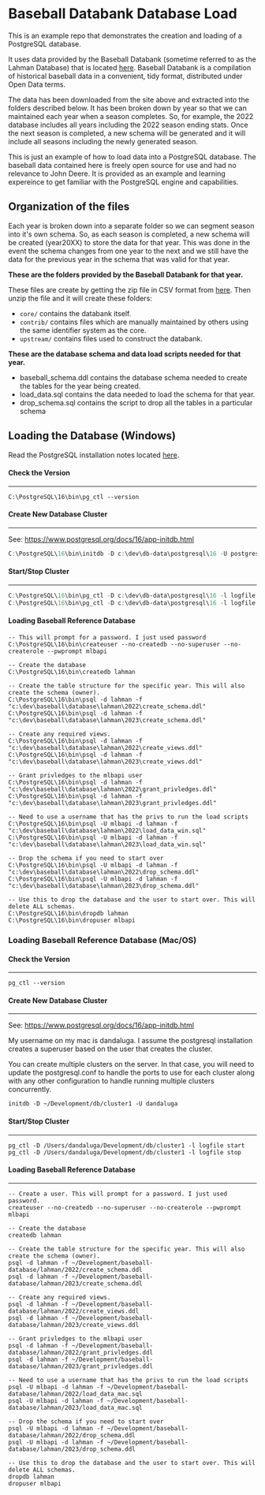 

# Baseball Databank Database Load

This is an example repo that demonstrates the creation and loading of a PostgreSQL database. 

It uses data provided by the Baseball Databank (sometime referred to as the Lahman Database) that is located [here](http://www.seanlahman.com/). Baseball Databank is a compilation of historical baseball data in a convenient, tidy format, distributed under Open Data terms.

The data has been downloaded from the site above and extracted into the folders described below. It has been broken down by year so that we can maintained each year when a season completes. So, for example, the 2022 database includes all years including the 2022 season ending stats. Once the next season is completed, a new schema will be generated and it will include all seasons including the newly generated season.

This is just an example of how to load data into a PostgreSQL database. The baseball data contained here is freely open source for use and had no relevance to John Deere. It is provided as an example and learning expereince to get familiar with the PostgreSQL engine and capabilities.


## Organization of the files

Each year is broken down into a separate folder so we can segment season into it's own schema. So, as each season is completed, a new schema will be created (year20XX) to store the data for that year. This was done in the event the schema changes from one year to the next and we still have the data for the previous year in the schema that was valid for that year.

**These are the folders provided by the Baseball Databank for that year.**

These files are create by getting the zip file in CSV format from [here](https://github.com/chadwickbureau/baseballdatabank/tags). Then unzip the file and it will create these folders:

* `core/` contains the databank itself. 
* `contrib/` contains files which are manually maintained by others using the same identifier system as the core.
* `upstream/` contains files used to construct the databank.

**These are the database schema and data load scripts needed for that year.**

* baseball_schema.ddl contains the database schema needed to create the tables for the year being created.
* load_data.sql contains the data needed to load the schema for that year.
* drop_schema.sql contains the script to drop all the tables in a particular schema

## Loading the Database (Windows)

Read the PostgreSQL installation notes located [here](INSTALL.md).

#### Check the Version

------

```shell
C:\PostgreSQL\16\bin\pg_ctl --version
```

#### Create New Database Cluster

------

See: https://www.postgresql.org/docs/16/app-initdb.html

```powershell
C:\PostgreSQL\16\bin\initdb -D c:\dev\db-data\postgresql\16 -U postgres
```

#### Start/Stop Cluster

------

```powershell
C:\PostgreSQL\16\bin\pg_ctl -D c:\dev\db-data\postgresql\16 -l logfile start
C:\PostgreSQL\16\bin\pg_ctl -D c:\dev\db-data\postgresql\16 -l logfile stop
```

#### Loading Baseball Reference Database

```shell
-- This will prompt for a password. I just used password
C:\PostgreSQL\16\bin\createuser --no-createdb --no-superuser --no-createrole --pwprompt mlbapi

-- Create the database
C:\PostgreSQL\16\bin\createdb lahman

-- Create the table structure for the specific year. This will also create the schema (owner).
C:\PostgreSQL\16\bin\psql -d lahman -f "c:\dev\baseball\database\lahman\2022\create_schema.ddl"
C:\PostgreSQL\16\bin\psql -d lahman -f "c:\dev\baseball\database\lahman\2023\create_schema.ddl"

-- Create any required views.
C:\PostgreSQL\16\bin\psql -d lahman -f "c:\dev\baseball\database\lahman\2022\create_views.ddl"
C:\PostgreSQL\16\bin\psql -d lahman -f "c:\dev\baseball\database\lahman\2023\create_views.ddl"

-- Grant privledges to the mlbapi user
C:\PostgreSQL\16\bin\psql -d lahman -f "c:\dev\baseball\database\lahman\2022\grant_privledges.ddl"
C:\PostgreSQL\16\bin\psql -d lahman -f "c:\dev\baseball\database\lahman\2023\grant_privledges.ddl"

-- Need to use a username that has the privs to run the load scripts
C:\PostgreSQL\16\bin\psql -U mlbapi -d lahman -f "c:\dev\baseball\database\lahman\2022\load_data_win.sql"
C:\PostgreSQL\16\bin\psql -U mlbapi -d lahman -f "c:\dev\baseball\database\lahman\2023\load_data_win.sql"

-- Drop the schema if you need to start over
C:\PostgreSQL\16\bin\psql -U mlbapi -d lahman -f "c:\dev\baseball\database\lahman\2022\drop_schema.ddl"
C:\PostgreSQL\16\bin\psql -U mlbapi -d lahman -f "c:\dev\baseball\database\lahman\2023\drop_schema.ddl"

-- Use this to drop the database and the user to start over. This will delete ALL schemas.
C:\PostgreSQL\16\bin\dropdb lahman
C:\PostgreSQL\16\bin\dropuser mlbapi
```

### Loading Baseball Reference Database (Mac/OS)

#### Check the Version

------

```
pg_ctl --version
```

#### Create New Database Cluster

------

See: https://www.postgresql.org/docs/16/app-initdb.html

My username on my mac is dandaluga. I assume the postgresql installation creates a superuser based on the user that creates the cluster.

You can create multiple clusters on the server. In that case, you will need to update the postgresql.conf to handle the ports to use for
each cluster along with any other configuration to handle running multiple clusters concurrently.

```shell
initdb -D ~/Development/db/cluster1 -U dandaluga
```

#### Start/Stop Cluster

------

```
pg_ctl -D /Users/dandaluga/Development/db/cluster1 -l logfile start
pg_ctl -D /Users/dandaluga/Development/db/cluster1 -l logfile stop
```

#### Loading Baseball Reference Database

------

```shell
-- Create a user. This will prompt for a password. I just used password.
createuser --no-createdb --no-superuser --no-createrole --pwprompt mlbapi

-- Create the database
createdb lahman

-- Create the table structure for the specific year. This will also create the schema (owner).
psql -d lahman -f ~/Development/baseball-database/lahman/2022/create_schema.ddl
psql -d lahman -f ~/Development/baseball-database/lahman/2023/create_schema.ddl

-- Create any required views.
psql -d lahman -f ~/Development/baseball-database/lahman/2022/create_views.ddl
psql -d lahman -f ~/Development/baseball-database/lahman/2023/create_views.ddl

-- Grant privledges to the mlbapi user
psql -d lahman -f ~/Development/baseball-database/lahman/2022/grant_privledges.ddl
psql -d lahman -f ~/Development/baseball-database/lahman/2023/grant_privledges.ddl

-- Need to use a username that has the privs to run the load scripts
psql -U mlbapi -d lahman -f ~/Development/baseball-database/lahman/2022/load_data_mac.sql
psql -U mlbapi -d lahman -f ~/Development/baseball-database/lahman/2023/load_data_mac.sql

-- Drop the schema if you need to start over
psql -U mlbapi -d lahman -f ~/Development/baseball-database/lahman/2022/drop_schema.ddl
psql -U mlbapi -d lahman -f ~/Development/baseball-database/lahman/2023/drop_schema.ddl

-- Use this to drop the database and the user to start over. This will delete ALL schemas.
dropdb lahman
dropuser mlbapi
```

